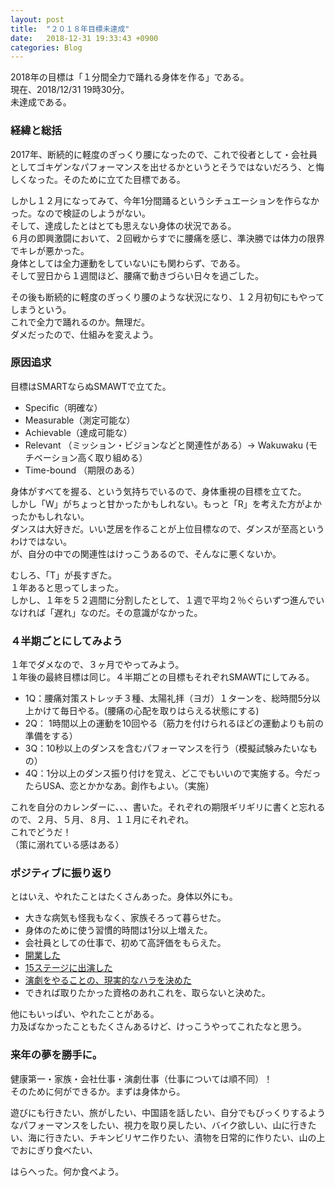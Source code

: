 ```yaml
---
layout: post
title:  "２０１８年目標未達成"
date:   2018-12-31 19:33:43 +0900
categories: Blog
---
```


2018年の目標は「１分間全力で踊れる身体を作る」である。  
現在、2018/12/31 19時30分。  
未達成である。

### 経緯と総括

2017年、断続的に軽度のぎっくり腰になったので、これで役者として・会社員としてゴキゲンなパフォーマンスを出せるかというとそうではないだろう、と悔しくなった。そのために立てた目標である。

しかし１２月になってみて、今年1分間踊るというシチュエーションを作らなかった。なので検証のしようがない。  
そして、達成したとはとても思えない身体の状況である。  
６月の即興激闘において、２回戦からすでに腰痛を感じ、準決勝では体力の限界でキレが悪かった。  
身体としては全力運動をしていないにも関わらず、である。  
そして翌日から１週間ほど、腰痛で動きづらい日々を過ごした。

その後も断続的に軽度のぎっくり腰のような状況になり、１２月初旬にもやってしまうという。  
これで全力で踊れるのか。無理だ。  
ダメだったので、仕組みを変えよう。

### 原因追求

目標はSMARTならぬSMAWTで立てた。

* Specific（明確な）
* Measurable（測定可能な）
* Achievable（達成可能な）
* Relevant （ミッション・ビジョンなどと関連性がある）→ Wakuwaku (モチベーション高く取り組める）
* Time-bound （期限のある）

身体がすべてを握る、という気持ちでいるので、身体重視の目標を立てた。  
しかし「W」がちょっと甘かったかもしれない。もっと「R」を考えた方がよかったかもしれない。  
ダンスは大好きだ。いい芝居を作ることが上位目標なので、ダンスが至高というわけではない。  
が、自分の中での関連性はけっこうあるので、そんなに悪くないか。

むしろ、「T」が長すぎた。  
１年あると思ってしまった。  
しかし、１年を５２週間に分割したとして、１週で平均２％ぐらいずつ進んでいなければ「遅れ」なのだ。その意識がなかった。

### ４半期ごとにしてみよう

１年でダメなので、３ヶ月でやってみよう。  
１年後の最終目標は同じ。４半期ごとの目標もそれぞれSMAWTにしてみる。

* 1Q：腰痛対策ストレッチ３種、太陽礼拝（ヨガ）１ターンを、総時間5分以上かけて毎日やる。(腰痛の心配を取りはらえる状態にする)
* 2Q： 1時間以上の運動を10回やる（筋力を付けられるほどの運動よりも前の準備をする）
* 3Q：10秒以上のダンスを含むパフォーマンスを行う（模擬試験みたいなもの）
* 4Q：1分以上のダンス振り付けを覚え、どこでもいいので実施する。今だったらUSA、恋とかかなあ。創作もよい。（実施）

これを自分のカレンダーに、、、書いた。それぞれの期限ギリギリに書くと忘れるので、２月、５月、８月、１１月にそれぞれ。  
これでどうだ！  
（策に溺れている感はある）

### ポジティブに振り返り

とはいえ、やれたことはたくさんあった。身体以外にも。

* 大きな病気も怪我もなく、家族そろって暮らせた。
* 身体のために使う習慣的時間は1分以上増えた。
* 会社員としての仕事で、初めて高評価をもらえた。
* [開業した](https://naoshigenakanoyaze.github.io/docs/business/)　
* [15ステージに出演した](https://naoshigenakanoyaze.github.io/docs/history/)　
* [演劇をやることの、現実的なハラを決めた](https://naoshigenakanoyaze.github.io/blog/2018/12/16/CRfactoryFinalPresentation/)
* できれば取りたかった資格のあれこれを、取らないと決めた。

他にもいっぱい、やれたことがある。  
力及ばなかったこともたくさんあるけど、けっこうやってこれたなと思う。


### 来年の夢を勝手に。

健康第一・家族・会社仕事・演劇仕事（仕事については順不同）！  
そのために何ができるか。まずは身体から。

遊びにも行きたい、旅がしたい、中国語を話したい、自分でもびっくりするようなパフォーマンスをしたい、視力を取り戻したい、バイク欲しい、山に行きたい、海に行きたい、チキンビリヤニ作りたい、漬物を日常的に作りたい、山の上でおにぎり食べたい、

はらへった。何か食べよう。  
